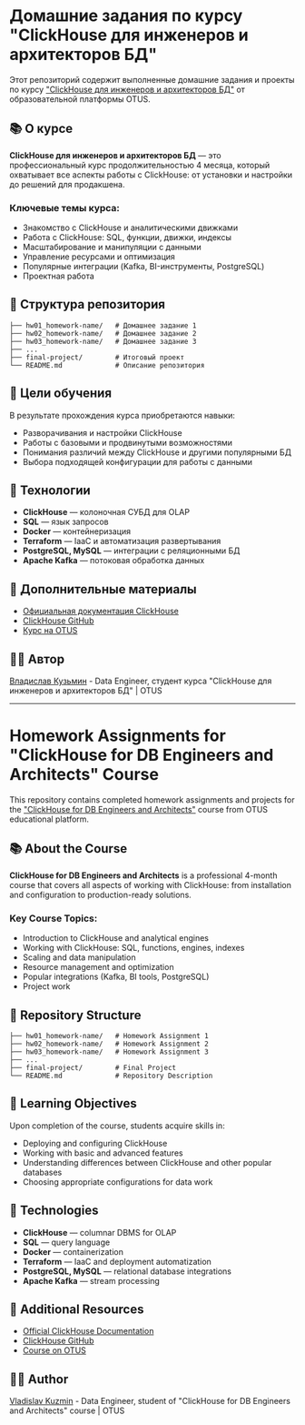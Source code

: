 # Домашние задания по курсу "ClickHouse для инженеров и архитекторов БД"

Этот репозиторий содержит выполненные домашние задания и проекты по курсу ["ClickHouse для инженеров и архитекторов БД"](https://otus.ru/lessons/clickhouse/) от образовательной платформы OTUS.

## 📚 О курсе

**ClickHouse для инженеров и архитекторов БД** — это профессиональный курс продолжительностью 4 месяца, который охватывает все аспекты работы с ClickHouse: от установки и настройки до решений для продакшена.

### Ключевые темы курса:
- Знакомство с ClickHouse и аналитическими движками
- Работа с ClickHouse: SQL, функции, движки, индексы
- Масштабирование и манипуляции с данными
- Управление ресурсами и оптимизация
- Популярные интеграции (Kafka, BI-инструменты, PostgreSQL)
- Проектная работа

## 📁 Структура репозитория

```
├── hw01_homework-name/   # Домашнее задание 1
├── hw02_homework-name/   # Домашнее задание 2
├── hw03_homework-name/   # Домашнее задание 3
├── ...
├── final-project/        # Итоговый проект
└── README.md             # Описание репозитория
```

## 🎯 Цели обучения

В результате прохождения курса приобретаются навыки:
- Разворачивания и настройки ClickHouse
- Работы с базовыми и продвинутыми возможностями
- Понимания различий между ClickHouse и другими популярными БД
- Выбора подходящей конфигурации для работы с данными

## 🔧 Технологии

- **ClickHouse** — колоночная СУБД для OLAP
- **SQL** — язык запросов
- **Docker** — контейнеризация
- **Terraform** — IaaC и автоматизация развертывания
- **PostgreSQL, MySQL** — интеграции с реляционными БД
- **Apache Kafka** — потоковая обработка данных

## 📖 Дополнительные материалы

- [Официальная документация ClickHouse](https://clickhouse.com/docs)
- [ClickHouse GitHub](https://github.com/ClickHouse/ClickHouse)
- [Курс на OTUS](https://otus.ru/lessons/clickhouse/)

## 👨‍💻 Автор

[Владислав Кузьмин](https://github.com/principalwater) - Data Engineer, студент курса "ClickHouse для инженеров и архитекторов БД" | OTUS

---

# Homework Assignments for "ClickHouse for DB Engineers and Architects" Course

This repository contains completed homework assignments and projects for the ["ClickHouse for DB Engineers and Architects"](https://otus.ru/lessons/clickhouse/) course from OTUS educational platform.

## 📚 About the Course

**ClickHouse for DB Engineers and Architects** is a professional 4-month course that covers all aspects of working with ClickHouse: from installation and configuration to production-ready solutions.

### Key Course Topics:
- Introduction to ClickHouse and analytical engines
- Working with ClickHouse: SQL, functions, engines, indexes
- Scaling and data manipulation
- Resource management and optimization
- Popular integrations (Kafka, BI tools, PostgreSQL)
- Project work

## 📁 Repository Structure

```
├── hw01_homework-name/   # Homework Assignment 1
├── hw02_homework-name/   # Homework Assignment 2
├── hw03_homework-name/   # Homework Assignment 3
├── ...
├── final-project/        # Final Project
└── README.md             # Repository Description
```

## 🎯 Learning Objectives

Upon completion of the course, students acquire skills in:
- Deploying and configuring ClickHouse
- Working with basic and advanced features
- Understanding differences between ClickHouse and other popular databases
- Choosing appropriate configurations for data work

## 🔧 Technologies

- **ClickHouse** — columnar DBMS for OLAP
- **SQL** — query language
- **Docker** — containerization
- **Terraform** — IaaC and deployment automatization
- **PostgreSQL, MySQL** — relational database integrations
- **Apache Kafka** — stream processing

## 📖 Additional Resources

- [Official ClickHouse Documentation](https://clickhouse.com/docs)
- [ClickHouse GitHub](https://github.com/ClickHouse/ClickHouse)
- [Course on OTUS](https://otus.ru/lessons/clickhouse/)

## 👨‍💻 Author

[Vladislav Kuzmin](https://github.com/principalwater) - Data Engineer, student of "ClickHouse for DB Engineers and Architects" course | OTUS